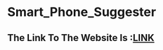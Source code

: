 # Smart_Phone_Suggester
## The Link To The Website Is :[LINK](https://shobhit403.github.io/Smart_Phone_Suggester/?)
